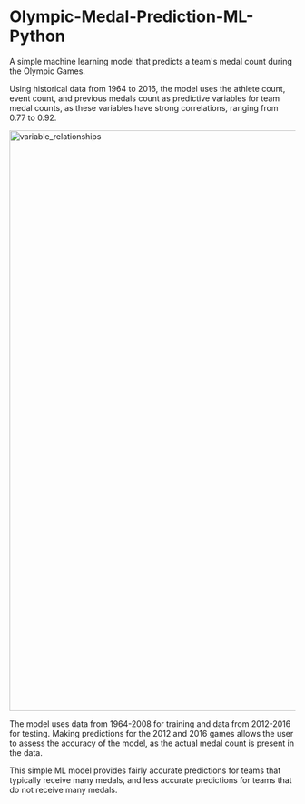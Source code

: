 # Olympic-Medal-Prediction-ML-Python

A simple machine learning model that predicts a team's medal count during the Olympic Games.

Using historical data from 1964 to 2016, the model uses the athlete count, event count, and previous medals count as predictive variables for team medal counts, as these variables have strong correlations, ranging from 0.77 to 0.92.

<img width="1020" alt="variable_relationships" src="https://user-images.githubusercontent.com/98411949/198403571-a055af73-56d9-44f5-a13f-93dab5e1fd5a.png">

The model uses data from 1964-2008 for training and data from 2012-2016 for testing. Making predictions for the 2012 and 2016 games allows the user to assess the accuracy of the model, as the actual medal count is present in the data.

This simple ML model provides fairly accurate predictions for teams that typically receive many medals, and less accurate predictions for teams that
do not receive many medals.
